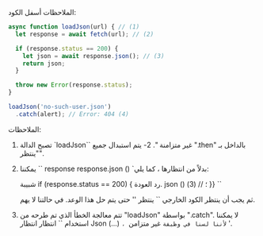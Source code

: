 
الملاحظات أسفل الكود:

```js run
async function loadJson(url) { // (1)
  let response = await fetch(url); // (2)

  if (response.status == 200) {
    let json = await response.json(); // (3)
    return json;
  }

  throw new Error(response.status);
}

loadJson('no-such-user.json')
  .catch(alert); // Error: 404 (4)
```

الملاحظات:

1. تصبح الدالة `loadJson`` غير متزامنة ".
2- يتم استبدال جميع ".then" بالداخل بـ "ينتظر".
3. يمكننا `` response response.json () `بدلاً من انتظارها ، كما يلي:

     شبيبة
     if (response.status == 200) {
       رد العودة. json () ؛ // (3)
     }}
     ``

     ثم يجب أن ينتظر الكود الخارجي `` ينتظر '' حتى يتم حل هذا الوعد. في حالتنا لا يهم.
4. تتم معالجة الخطأ الذي تم طرحه من "loadJson" بواسطة ".catch". لا يمكننا استخدام `` انتظار انتظار Json (...) `، لأننا لسنا في وظيفة` غير متزامن '.